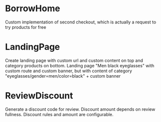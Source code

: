 # BorrowHome

Custom implementation of second checkout, which is actually a request to try products for free

# LandingPage

Create landing page with custom url and custom content on top and category products on bottom.
Landing page "Men black eyeglasses" with custom route and custom banner, but with content of category "eyeglasses/gender=men/color=black" + custom banner

# ReviewDiscount

Generate a discount code for review. Discount amount depends on review fullness. Discount rules and amount are configurable. 
